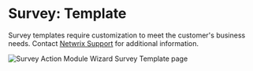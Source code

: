 # Survey: Template

Survey templates require customization to meet the customer's business needs. Contact
[Netwrix Support](https://www.netwrix.com/support.html) for additional information.

![Survey Action Module Wizard Survey Template page](/img/versioned_docs/enterpriseauditor_11.6/enterpriseauditor/admin/action/survey/surveytemplate.webp)
